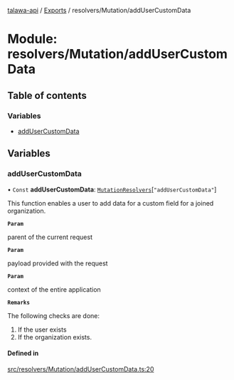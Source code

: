 [talawa-api](../README.md) / [Exports](../modules.md) / resolvers/Mutation/addUserCustomData

# Module: resolvers/Mutation/addUserCustomData

## Table of contents

### Variables

- [addUserCustomData](resolvers_Mutation_addUserCustomData.md#addusercustomdata)

## Variables

### addUserCustomData

• `Const` **addUserCustomData**: [`MutationResolvers`](types_generatedGraphQLTypes.md#mutationresolvers)[``"addUserCustomData"``]

This function enables a user to add data for a custom field for a joined organization.

**`Param`**

parent of the current request

**`Param`**

payload provided with the request

**`Param`**

context of the entire application

**`Remarks`**

The following checks are done:
1. If the user exists
2. If the organization exists.

#### Defined in

[src/resolvers/Mutation/addUserCustomData.ts:20](https://github.com/PalisadoesFoundation/talawa-api/blob/65069df/src/resolvers/Mutation/addUserCustomData.ts#L20)

